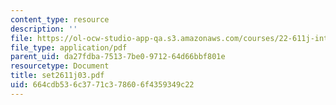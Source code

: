 ```yaml
---
content_type: resource
description: ''
file: https://ol-ocw-studio-app-qa.s3.amazonaws.com/courses/22-611j-introduction-to-plasma-physics-i-fall-2003/664cdb536c3771c378606f4359349c22_set2611j03.pdf
file_type: application/pdf
parent_uid: da27fdba-7513-7be0-9712-64d66bbf801e
resourcetype: Document
title: set2611j03.pdf
uid: 664cdb53-6c37-71c3-7860-6f4359349c22
---
```

